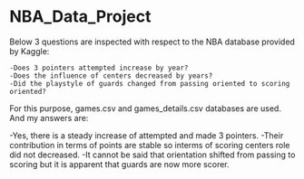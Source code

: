 # NBA_Data_Project
Below 3 questions are inspected with respect to the NBA database provided by Kaggle:

    -Does 3 pointers attempted increase by year?
    -Does the influence of centers decreased by years?
    -Did the playstyle of guards changed from passing oriented to scoring oriented?
    
For this purpose, games.csv and games_details.csv databases are used.
And my answers are:

-Yes, there is a steady increase of attempted and made 3 pointers.
-Their contribution in terms of points are stable so interms of scoring centers role did not decreased.
-It cannot be said that orientation shifted from passing to scoring but it is apparent that guards are now more scorer.

